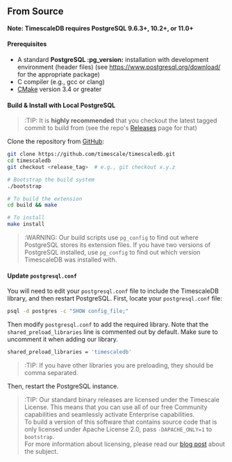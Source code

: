## From Source [](installation-source)

**Note: TimescaleDB requires PostgreSQL 9.6.3+, 10.2+, or 11.0+**

#### Prerequisites

- A standard **PostgreSQL :pg_version:** installation with development environment (header files) (see https://www.postgresql.org/download/ for the appropriate package)
- C compiler (e.g., gcc or clang)
- [CMake][] version 3.4 or greater

#### Build & Install with Local PostgreSQL
>:TIP: It is **highly recommended** that you checkout the latest
tagged commit to build from (see the repo's [Releases][github-releases] page for that)

Clone the repository from [GitHub][github-timescale]:
```bash
git clone https://github.com/timescale/timescaledb.git
cd timescaledb
git checkout <release_tag>  # e.g., git checkout x.y.z

# Bootstrap the build system
./bootstrap

# To build the extension
cd build && make

# To install
make install
```

>:WARNING: Our build scripts use `pg_config` to find out where PostgreSQL
stores its extension files. If you have two versions of PostgreSQL
installed, use `pg_config` to find out which version TimescaleDB was
installed with.

#### Update `postgresql.conf`

You will need to edit your `postgresql.conf` file to include
the TimescaleDB library, and then restart PostgreSQL. First, locate your
`postgresql.conf` file:

```bash
psql -d postgres -c "SHOW config_file;"
```

Then modify `postgresql.conf` to add the required library.  Note that
the `shared_preload_libraries` line is commented out by default.
Make sure to uncomment it when adding our library.

```bash
shared_preload_libraries = 'timescaledb'
```
>:TIP: If you have other libraries you are preloading, they should be comma separated.

Then, restart the PostgreSQL instance.

>:TIP: Our standard binary releases are licensed under the Timescale License. This means that you can use all of our free Community capabilities and seamlessly
activate Enterprise capabilities.  
To build a version of this software that contains
source code that is only licensed under Apache License 2.0, pass `-DAPACHE_ONLY=1`
to `bootstrap`.   
For more information about licensing, please read our [blog post][blog-post] about the subject.

[CMake]: https://cmake.org/
[github-releases]: https://github.com/timescale/timescaledb/releases
[github-timescale]: https://github.com/timescale/timescaledb
[blog-post]: https://www.timescale.com/blog/how-we-are-building-an-open-source-business-a7701516a480
